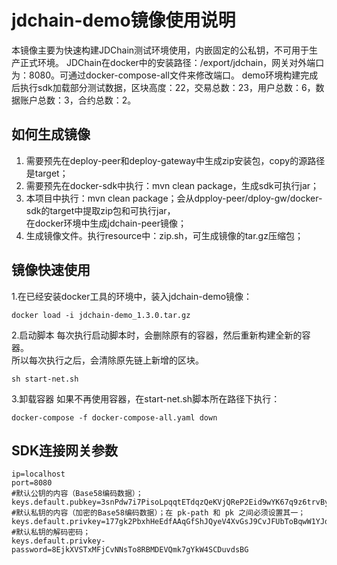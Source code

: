 # jdchain-demo镜像使用说明
本镜像主要为快速构建JDChain测试环境使用，内嵌固定的公私钥，不可用于生产正式环境。
JDChain在docker中的安装路径：/export/jdchain，网关对外端口为：8080。可通过docker-compose-all文件来修改端口。
demo环境构建完成后执行sdk加载部分测试数据，区块高度：22，交易总数：23，用户总数：6，数据账户总数：3，合约总数：2。

## 如何生成镜像
1. 需要预先在deploy-peer和deploy-gateway中生成zip安装包，copy的源路径是target；  
2. 需要预先在docker-sdk中执行：mvn clean package，生成sdk可执行jar；
2. 本项目中执行：mvn clean package；会从dpploy-peer/dploy-gw/docker-sdk的target中提取zip包和可执行jar，  
在docker环境中生成jdchain-peer镜像；
3. 生成镜像文件。执行resource中：zip.sh，可生成镜像的tar.gz压缩包；

## 镜像快速使用
1.在已经安装docker工具的环境中，装入jdchain-demo镜像：
````
docker load -i jdchain-demo_1.3.0.tar.gz
````
2.启动脚本
每次执行启动脚本时，会删除原有的容器，然后重新构建全新的容器。  
所以每次执行之后，会清除原先链上新增的区块。
````
sh start-net.sh
````
3.卸载容器
如果不再使用容器，在start-net.sh脚本所在路径下执行：
````
docker-compose -f docker-compose-all.yaml down
````

## SDK连接网关参数
````
ip=localhost
port=8080
#默认公钥的内容（Base58编码数据）；
keys.default.pubkey=3snPdw7i7PisoLpqqtETdqzQeKVjQReP2Eid9wYK67q9z6trvByGZs
#默认私钥的内容（加密的Base58编码数据）；在 pk-path 和 pk 之间必须设置其一；
keys.default.privkey=177gk2PbxhHeEdfAAqGfShJQyeV4XvGsJ9CvJFUbToBqwW1YJd5obicySE1St6SvPPaRrUP
#默认私钥的解码密码；
keys.default.privkey-password=8EjkXVSTxMFjCvNNsTo8RBMDEVQmk7gYkW4SCDuvdsBG
````



